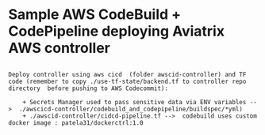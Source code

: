 
# Sample AWS CodeBuild + CodePipeline deploying Aviatrix AWS controller

##
```
Deploy controller using aws cicd  (folder awscid-controller) and TF code (remember to copy ./use-tf-state/backend.tf to controller repo directory  before pushing to AWS Codecommit):

    + Secrets Manager used to pass sensitive data via ENV variables -->  ./awscicd-controller/codebuild_and_codepipeline/buildspec/*yml)
    + ./awscid-controller/cidcd-pipeline.tf -->  codebuild uses custom docker image : patela31/dockerctrl:1.0

```



